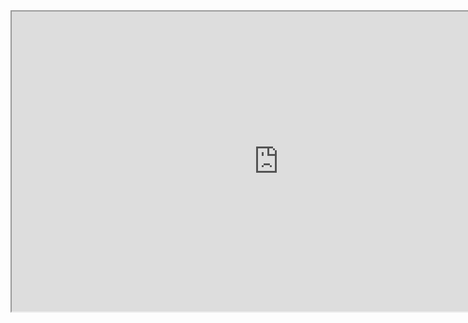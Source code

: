 <div class="embed-responsive embed-responsive-16by9"><iframe width="853" height="480" src="https://www.youtube.com/embed/joEBW4aOUDY?list=PLz6X7eB9XUp3fUcvexy8n9mAok2LWKtpl"></iframe></div>

